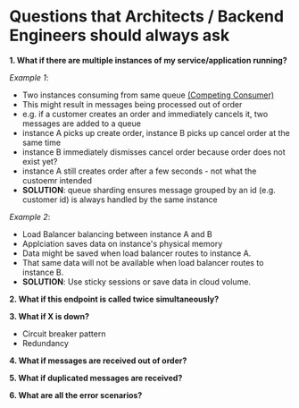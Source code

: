 # Questions that Architects / Backend Engineers should always ask

**1. What if there are multiple instances of my service/application running?**

_Example 1_:

- Two instances consuming from same queue [(Competing Consumer)](https://docs.microsoft.com/en-us/azure/architecture/patterns/competing-consumers)
- This might result in messages being processed out of order
- e.g. if a customer creates an order and immediately cancels it, two messages are added to a queue
- instance A picks up create order, instance B picks up cancel order at the same time
- instance B immediately dismisses cancel order because order does not exist yet?
- instance A still creates order after a few seconds - not what the custoemr intended
- **SOLUTION**: queue sharding ensures message grouped by an id (e.g. customer id) is always handled by the same instance

_Example 2_:

- Load Balancer balancing between instance A and B
- Applciation saves data on instance's physical memory
- Data might be saved when load balancer routes to instance A.
- That same data will not be available when load balancer routes to instance B.
- **SOLUTION**: Use sticky sessions or save data in cloud volume.

**2. What if this endpoint is called twice simultaneously?**

**3. What if X is down?**

- Circuit breaker pattern
- Redundancy

**4. What if messages are received out of order?**

**5. What if duplicated messages are received?**

**6. What are all the error scenarios?**
